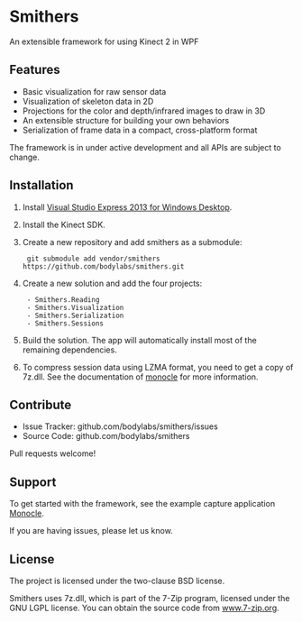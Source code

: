 Smithers
========

An extensible framework for using Kinect 2 in WPF


Features
--------

- Basic visualization for raw sensor data
- Visualization of skeleton data in 2D
- Projections for the color and depth/infrared images to draw in 3D
- An extensible structure for building your own behaviors
- Serialization of frame data in a compact, cross-platform format

The framework is in under active development and all APIs are subject
to change.


Installation
------------

1. Install [Visual Studio Express 2013 for Windows Desktop][vstudio].
2. Install the Kinect SDK.
3. Create a new repository and add smithers as a submodule:

        git submodule add vendor/smithers https://github.com/bodylabs/smithers.git

4. Create a new solution and add the four projects:

        - Smithers.Reading
        - Smithers.Visualization
        - Smithers.Serialization
        - Smithers.Sessions

5. Build the solution. The app will automatically install most of the
   remaining dependencies.
6. To compress session data using LZMA format, you need to get a copy
   of 7z.dll. See the documentation of [monocle][] for more information.


Contribute
----------

- Issue Tracker: github.com/bodylabs/smithers/issues
- Source Code: github.com/bodylabs/smithers

Pull requests welcome!


Support
-------

To get started with the framework, see the example capture application
[Monocle][].

If you are having issues, please let us know.


License
-------

The project is licensed under the two-clause BSD license.

Smithers uses 7z.dll, which is part of the 7-Zip program, licensed under the
GNU LGPL license. You can obtain the source code from www.7-zip.org.


[vstudio]: http://www.microsoft.com/en-us/download/details.aspx?id=40787
[monocle]: https://www.github.com/bodylabs/monocle
